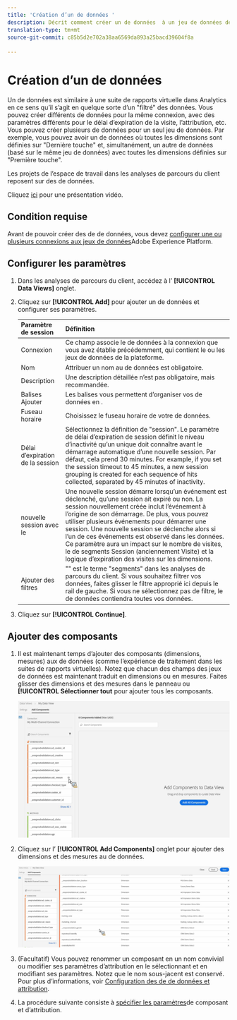 ```yaml
---
title: 'Création d’un de données '
description: Décrit comment créer un de données  à un jeu de données de plateforme dans Customer Journey Analytics (CJA).
translation-type: tm+mt
source-git-commit: c85b5d2e702a38aa6569da893a25bacd39604f8a

---
```



# Création d’un de données 

Un  de données est similaire à une suite de rapports virtuelle dans Analytics en ce sens qu’il s’agit en quelque sorte d’un &quot;filtré&quot; des données. Vous pouvez créer différents de données pour la même connexion, avec des paramètres différents pour le délai d’expiration de la visite, l’attribution, etc. Vous pouvez créer plusieurs  de données pour un seul jeu de données. Par exemple, vous pouvez avoir un de données  où toutes les dimensions sont définies sur &quot;Dernière touche&quot; et, simultanément, un autre de données (basé sur le même jeu de données) avec toutes les dimensions définies sur &quot;Première touche&quot;.

Les projets de l’espace de travail dans les analyses de parcours du client reposent sur des  de données.

Cliquez [ici](https://docs.adobe.com/content/help/en/platform-learn/tutorials/cja/basic-configuration-for-data-views.html) pour une présentation vidéo.

## Condition requise

Avant de pouvoir créer des  de de données, vous devez [configurer une ou plusieurs connexions aux jeux de données](/help/connections/create-connection.md)Adobe Experience Platform.

## Configurer les paramètres

1. Dans les analyses de parcours du client, accédez à l’ **[!UICONTROL Data Views]** onglet.

1. Cliquez sur **[!UICONTROL Add]** pour ajouter un de données et configurer ses paramètres.

   | Paramètre de session | Définition |
   |---|---|
   | Connexion | Ce champ associe le de données à la connexion que vous avez établie précédemment, qui contient le ou les jeux de données de la plateforme. |
   | Nom | Attribuer un nom au de données est obligatoire. |
   | Description | Une description détaillée n’est pas obligatoire, mais recommandée. |
   | Balises Ajouter | Les balises vous permettent d’organiser vos  de données en . |
   | Fuseau horaire | Choisissez le fuseau horaire de votre  de données. |
   | Délai d’expiration de la session | Sélectionnez la définition de &quot;session&quot;. Le paramètre de délai d’expiration de session définit le niveau d’inactivité qu’un unique doit connaître avant le démarrage automatique d’une nouvelle session. Par défaut, cela prend 30 minutes. For example, if you set the session timeout to 45 minutes, a new session grouping is created for each sequence of hits collected, separated by 45 minutes of inactivity. <!--This setting impacts not only your visit counts, but also how visit segment containers are evaluated, and the visit expiration logic for any eVars expiring on visit. Decreasing the session timeout will likely increase the total number of visits in your reporting, while increasing the visit timeout will likely decrease the total number of visits in your reporting. This needs to be reviewed.--> |
   |  nouvelle session avec le  | Une nouvelle session démarre lorsqu’un événement est déclenché, qu’une session ait expiré ou non. La session nouvellement créée inclut l’événement à l’origine de son démarrage. De plus, vous pouvez utiliser plusieurs événements pour démarrer une session. Une nouvelle session se déclenche alors si l’un de ces événements est observé dans les données. Ce paramètre aura un impact sur le nombre de visites, le  de segments Session (anciennement Visite) et la logique d’expiration des visites sur les dimensions. |
   | Ajouter des filtres | &quot;&quot; est le terme &quot;segments&quot; dans les analyses de parcours du client. Si vous souhaitez filtrer vos données, faites glisser le filtre approprié ici depuis le rail de gauche. Si vous ne sélectionnez pas de filtre, le  de données contiendra toutes vos données. |

1. Cliquez sur **[!UICONTROL Continue]**.

## Ajouter des composants

1. Il est maintenant temps d’ajouter des composants (dimensions, mesures) aux  de données (comme l’expérience de traitement dans les suites de rapports virtuelles). Notez que chacun des champs des jeux de données est maintenant traduit en dimensions ou en mesures. Faites glisser des dimensions et des mesures dans le panneau ou **[!UICONTROL Sélectionner tout** pour ajouter tous les composants.

   ![](assets/add-all-components.png)

1. Cliquez sur l’ **[!UICONTROL Add Components]** onglet pour ajouter des dimensions et des mesures au  de données.

   ![](assets/add-all-components2.png)

1. (Facultatif) Vous pouvez renommer un composant en un nom convivial ou modifier ses paramètres d’attribution en le sélectionnant et en modifiant ses paramètres. Notez que le nom sous-jacent est conservé. Pour plus d’informations, voir [Configuration des  de de données et attribution](/help/data-views/configure-dataviews.md).

1. La procédure suivante consiste à [spécifier les paramètres](/help/data-views/configure-dataviews.md)de composant et d’attribution.